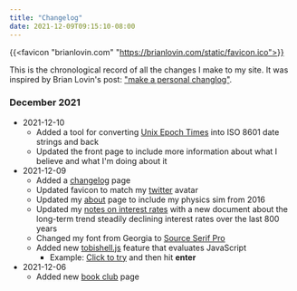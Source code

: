 ```yaml
---
title: "Changelog"
date: 2021-12-09T09:15:10-08:00
---
```


{{<favicon "brianlovin.com" "https://brianlovin.com/static/favicon.ico">}}

This is the chronological record of all the changes I make to my site. It was inspired by Brian Lovin's post: ["make a personal changlog"](https://brianlovin.com/writing/make-a-personal-changelog).

### December 2021

- 2021-12-10
    - Added a tool for converting [Unix Epoch Times](/epoch) into ISO 8601 date strings and back
    - Updated the front page to include more information about what I believe and what I'm doing about it
- 2021-12-09
    - Added a [changelog](/changelog) page
    - Updated favicon to match my [twitter](https://twitter.com/tobi_lehman) avatar
    - Updated my [about](/about) page to include my physics sim from 2016
    - Updated my [notes on interest rates](/interest/#decline) with a new document about the long-term trend steadily declining interest rates over the last 800 years
    - Changed my font from <span style="font-family">Georgia</span> to [Source Serif Pro](https://fonts.adobe.com/fonts/source-serif)
    - Added new [tobishell.js](/js/tobishell.js) feature that evaluates JavaScript
        - Example: <a href="javascript:curr_line='js more()';term.write(curr_line)">Click to try</a> and then hit **enter**
- 2021-12-06
    - Added new [book club](/book-club) page